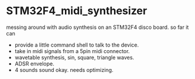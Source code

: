 # STM32F4_midi_synthesizer
messing around with audio synthesis on an STM32F4 disco board. 
so far it can
- provide a little command shell to talk to the device.
- take in midi signals from a 5pin midi connector.
- wavetable synthesis, sin, square, triangle waves.
- ADSR envelope.
- 4 sounds sound okay. needs optimizing.
